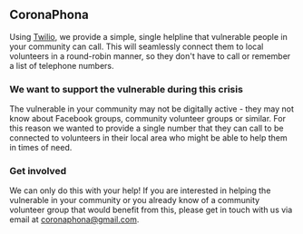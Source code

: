## CoronaPhona

Using [Twilio](https://twilio.com), we provide a simple, single helpline that vulnerable people in your community can call. This will seamlessly connect them to local volunteers in a round-robin manner, so they don't have to call or remember a list of telephone numbers.

### We want to support the vulnerable during this crisis 

The vulnerable in your community may not be digitally active - they may not know about Facebook groups, community volunteer groups or similar. For this reason we wanted to provide a single number that they can call to be connected to volunteers in their local area who might be able to help them in times of need.

### Get involved

We can only do this with your help! If you are interested in helping the vulnerable in your community or you already know of a community volunteer group that would benefit from this, please get in touch with us via email at [coronaphona@gmail.com](mailto:coronaphona@gmail.com).
